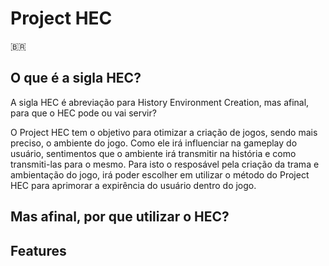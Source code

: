 # Project HEC

🇧🇷

## O que é a sigla HEC?
A sigla HEC é abreviação para History Environment Creation, mas afinal, para que o HEC pode ou
vai servir?

O Project HEC tem o objetivo para otimizar a criação de jogos, sendo mais preciso, o ambiente do jogo.
Como ele irá influenciar na gameplay do usuário, sentimentos que o ambiente irá transmitir na história e como transmiti-las para o mesmo.
Para isto o resposável pela criação da trama e ambientação do jogo, irá poder escolher em utilizar o método do Project HEC para aprimorar a expirência do usuário dentro do jogo.

## Mas afinal, por que utilizar o HEC?

## Features
